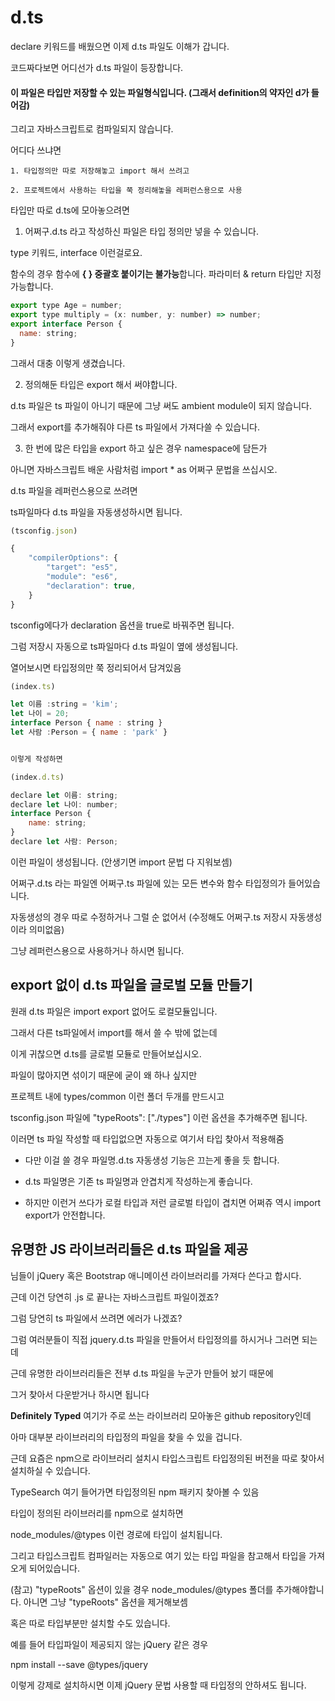 # d.ts

declare 키워드를 배웠으면 이제 d.ts 파일도 이해가 갑니다.

코드짜다보면 어디선가 d.ts 파일이 등장합니다.

#### 이 파일은 타입만 저장할 수 있는 파일형식입니다. (그래서 definition의 약자인 d가 들어감)

그리고 자바스크립트로 컴파일되지 않습니다.

어디다 쓰냐면

```
1. 타입정의만 따로 저장해놓고 import 해서 쓰려고

2. 프로젝트에서 사용하는 타입을 쭉 정리해놓을 레퍼런스용으로 사용

```

타입만 따로 d.ts에 모아놓으려면

1. 어쩌구.d.ts 라고 작성하신 파일은 타입 정의만 넣을 수 있습니다.

type 키워드, interface 이런걸로요.

함수의 경우 함수에 **{ } 중괄호 붙이기는 불가능**합니다. 파라미터 & return 타입만 지정가능합니다.

```jsx
export type Age = number;
export type multiply = (x: number, y: number) => number;
export interface Person {
  name: string;
}
```

그래서 대충 이렇게 생겼습니다.

2. 정의해둔 타입은 export 해서 써야합니다.

d.ts 파일은 ts 파일이 아니기 때문에 그냥 써도 ambient module이 되지 않습니다.

그래서 export를 추가해줘야 다른 ts 파일에서 가져다쓸 수 있습니다.

3. 한 번에 많은 타입을 export 하고 싶은 경우 namespace에 담든가

아니면 자바스크립트 배운 사람처럼 import \* as 어쩌구 문법을 쓰십시오.

d.ts 파일을 레퍼런스용으로 쓰려면

ts파일마다 d.ts 파일을 자동생성하시면 됩니다.

```jsx
(tsconfig.json)

{
    "compilerOptions": {
        "target": "es5",
        "module": "es6",
        "declaration": true,
    }
}
```

tsconfig에다가 declaration 옵션을 true로 바꿔주면 됩니다.

그럼 저장시 자동으로 ts파일마다 d.ts 파일이 옆에 생성됩니다.

열어보시면 타입정의만 쭉 정리되어서 담겨있음

```jsx
(index.ts)

let 이름 :string = 'kim';
let 나이 = 20;
interface Person { name : string }
let 사람 :Person = { name : 'park' }


이렇게 작성하면

(index.d.ts)

declare let 이름: string;
declare let 나이: number;
interface Person {
    name: string;
}
declare let 사람: Person;
```

이런 파일이 생성됩니다. (안생기면 import 문법 다 지워보셈)

어쩌구.d.ts 라는 파일엔 어쩌구.ts 파일에 있는 모든 변수와 함수 타입정의가 들어있습니다.

자동생성의 경우 따로 수정하거나 그럴 순 없어서 (수정해도 어쩌구.ts 저장시 자동생성이라 의미없음)

그냥 레퍼런스용으로 사용하거나 하시면 됩니다.

## export 없이 d.ts 파일을 글로벌 모듈 만들기

원래 d.ts 파일은 import export 없어도 로컬모듈입니다.

그래서 다른 ts파일에서 import를 해서 쓸 수 밖에 없는데

이게 귀찮으면 d.ts를 글로벌 모듈로 만들어보십시오.

파일이 많아지면 섞이기 때문에 굳이 왜 하나 싶지만

프로젝트 내에 types/common 이런 폴더 두개를 만드시고

tsconfig.json 파일에 "typeRoots": ["./types"] 이런 옵션을 추가해주면 됩니다.

이러면 ts 파일 작성할 때 타입없으면 자동으로 여기서 타입 찾아서 적용해줌

- 다만 이걸 쓸 경우 파일명.d.ts 자동생성 기능은 끄는게 좋을 듯 합니다.

- d.ts 파일명은 기존 ts 파일명과 안겹치게 작성하는게 좋습니다.

- 하지만 이런거 쓰다가 로컬 타입과 저런 글로벌 타입이 겹치면 어쩌쥬 역시 import export가 안전합니다.

## 유명한 JS 라이브러리들은 d.ts 파일을 제공

님들이 jQuery 혹은 Bootstrap 애니메이션 라이브러리를 가져다 쓴다고 합시다.

근데 이건 당연히 .js 로 끝나는 자바스크립트 파일이겠죠?

그럼 당연히 ts 파일에서 쓰려면 에러가 나겠죠?

그럼 여러분들이 직접 jquery.d.ts 파일을 만들어서 타입정의를 하시거나 그러면 되는데

근데 유명한 라이브러리들은 전부 d.ts 파일을 누군가 만들어 놨기 때문에

그거 찾아서 다운받거나 하시면 됩니다

**Definitely Typed** 여기가 주로 쓰는 라이브러리 모아놓은 github repository인데

아마 대부분 라이브러리의 타입정의 파일을 찾을 수 있을 겁니다.

근데 요즘은 npm으로 라이브러리 설치시 타입스크립트 타입정의된 버전을 따로 찾아서 설치하실 수 있습니다.

TypeSearch 여기 들어가면 타입정의된 npm 패키지 찾아볼 수 있음

타입이 정의된 라이브러리를 npm으로 설치하면

node_modules/@types 이런 경로에 타입이 설치됩니다.

그리고 타입스크립트 컴파일러는 자동으로 여기 있는 타입 파일을 참고해서 타입을 가져오게 되어있습니다.

(참고) "typeRoots" 옵션이 있을 경우 node_modules/@types 폴더를 추가해야합니다. 아니면 그냥 "typeRoots" 옵션을 제거해보셈

혹은 따로 타입부분만 설치할 수도 있습니다.

예를 들어 타입파일이 제공되지 않는 jQuery 같은 경우

npm install --save @types/jquery

이렇게 강제로 설치하시면 이제 jQuery 문법 사용할 때 타입정의 안하셔도 됩니다.
